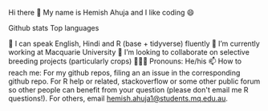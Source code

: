 Hi there 👋
My name is Hemish Ahuja and I like coding 😄

Github stats Top languages

💬  I can speak English, Hindi and R (base + tidyverse) fluently
🔭  I’m currently working at Macquarie University
🌱  I’m looking to collaborate on selective breeding projects (particularly crops)
👩🏻‍💻  Pronouns: He/his
📫  How to reach me:
For my github repos, filing an an issue in the corresponding github repo.
For R help or related, stackoverflow or some other public forum so other people can benefit from your question (please don't email me R questions!).
For others, email hemish.ahuja1@students.mq.edu.au.

